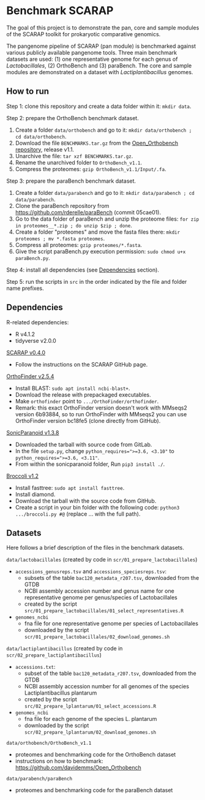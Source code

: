 # Benchmark SCARAP

The goal of this project is to demonstrate the pan, core and sample modules of the SCARAP toolkit for prokaryotic comparative genomics. 

The pangenome pipeline of SCARAP (pan module) is benchmarked against various publicly available pangenome tools. Three main benchmark datasets are used: (1) one representative genome for each genus of *Lactobacillales*, (2) OrthoBench and (3) paraBench. The core and sample modules are demonstrated on a dataset with *Lactiplantibacillus* genomes. 

## How to run 

Step 1: clone this repository and create a data folder within it: `mkdir data`. 

Step 2: prepare the OrthoBench benchmark dataset. 

1. Create a folder `data/orthobench` and go to it: `mkdir data/orthobench ; cd data/orthobench`. 
1. Download the file `BENCHMARKS.tar.gz` from the [Open_Orthobench repository](https://github.com/davidemms/Open_Orthobench/releases), release v1.1. 
1. Unarchive the file: `tar xzf BENCHMARKS.tar.gz`. 
1. Rename the unarchived folder to `OrthoBench_v1.1`. 
1. Compress the proteomes: `gzip OrthoBench_v1.1/Input/.fa`. 

Step 3: prepare the paraBench benchmark dataset. 

1. Create a folder `data/parabench` and go to it: `mkdir data/parabench ; cd data/parabench`. 
1. Clone the paraBench repository from <https://github.com/rderelle/paraBench> (commit 05cae01).
1. Go to the data folder of paraBench and unzip the proteome files: `for zip in proteomes__*.zip ; do unzip $zip ; done`.
1. Create a folder "proteomes" and move the fasta files there: `mkdir proteomes ; mv *.fasta proteomes`. 
1. Compress all proteomes: `gzip proteomes/*.fasta`. 
1. Give the script paraBench.py execution permission: `sudo chmod u+x paraBench.py`. 

Step 4: install all dependencies (see [Dependencies](#dependencies) section). 

Step 5: run the scripts in `src` in the order indicated by the file and folder name prefixes. 

## Dependencies

R-related dependencies: 

* R v4.1.2
* tidyverse v2.0.0

[SCARAP v0.4.0](https://github.com/SWittouck/SCARAP)

* Follow the instructions on the SCARAP GitHub page. 

[OrthoFinder v2.5.4](https://github.com/davidemms/OrthoFinder)

* Install BLAST: `sudo apt install ncbi-blast+`. 
* Download the release with prepackaged executables.
* Make `orthofinder` point to `.../OrthoFinder/orthofinder`. 
* Remark: this exact OrthoFinder version doesn't work with MMseqs2 version 6b93884, so to run OrthoFinder with MMseqs2 you can use OrthoFinder version bc18fe5 (clone directly from GitHub). 

[SonicParanoid v1.3.8](http://iwasakilab.bs.s.u-tokyo.ac.jp/sonicparanoid/)

* Downloaded the tarball with source code from GitLab.
* In the file `setup.py`, change `python_requires=">=3.6, <3.10"` to `python_requires=">=3.6, <3.11"`.
* From within the sonicparanoid folder, Run `pip3 install ./`. 

[Broccoli v1.2](https://github.com/rderelle/Broccoli)

* Install fasttree: `sudo apt install fasttree`.
* Install diamond. 
* Download the tarball with the source code from GitHub. 
* Create a script in your bin folder with the following code: `python3 .../broccoli.py #@` (replace ... with the full path). 

## Datasets

Here follows a brief description of the files in the benchmark datasets.

`data/lactobacillales` (created by code in `scr/01_prepare_lactobacillales`)

* `accessions_genusreps.tsv` and `accessions_speciesreps.tsv`:
    * subsets of the table `bac120_metadata_r207.tsv`, downloaded from the GTDB
    * NCBI assembly accession number and genus name for one representative genome per genus/species of Lactobacillales
    * created by the script `src/01_prepare_lactobacillales/01_select_representatives.R`
* `genomes_ncbi`
    * fna file for one representative genome per species of Lactobacillales
    * downloaded by the script `scr/01_prepare_lactobacillales/02_download_genomes.sh`

`data/lactiplantibacillus` (created by code in `scr/02_prepare_lactiplantibacillus`)

* `accessions.txt`:
    * subset of the table `bac120_metadata_r207.tsv`, downloaded from the GTDB
    * NCBI assembly accession number for all genomes of the species Lactiplantibacillus plantarum
    * created by the script `src/02_prepare_lplantarum/01_select_accessions.R`
* `genomes_ncbi`
    * fna file for each genome of the species L. plantarum
    * downloaded by the script `scr/02_prepare_lplantarum/02_download_genomes.sh`

`data/orthobench/OrthoBench_v1.1`

* proteomes and benchmarking code for the OrthoBench dataset
* instructions on how to benchmark: <https://github.com/davidemms/Open_Orthobench>

`data/parabench/paraBench`

* proteomes and benchmarking code for the paraBench dataset
